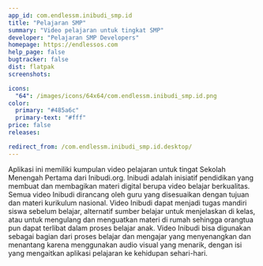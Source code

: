 ```yaml
---
app_id: com.endlessm.inibudi_smp.id
title: "Pelajaran SMP"
summary: "Video pelajaran untuk tingkat SMP"
developer: "Pelajaran SMP Developers"
homepage: https://endlessos.com
help_page: false
bugtracker: false
dist: flatpak
screenshots:

icons:
  "64": /images/icons/64x64/com.endlessm.inibudi_smp.id.png
color:
  primary: "#485a6c"
  primary-text: "#fff"
price: false
releases:

redirect_from: /com.endlessm.inibudi_smp.id.desktop/
---
```


<p>Aplikasi ini memiliki kumpulan video pelajaran untuk tingat Sekolah Menengah Pertama dari Inibudi.org. Inibudi adalah inisiatif pendidikan yang membuat dan membagikan materi digital berupa video belajar berkualitas. Semua video Inibudi dirancang oleh guru yang disesuaikan dengan tujuan dan materi kurikulum nasional. Video Inibudi dapat menjadi tugas mandiri siswa sebelum belajar, alternatif sumber belajar untuk menjelaskan di kelas, atau untuk mengulang dan menguatkan materi di rumah sehingga orangtua pun dapat terlibat dalam proses belajar anak. Video Inibudi bisa digunakan sebagai bagian dari proses belajar dan mengajar yang menyenangkan dan menantang karena menggunakan audio visual yang menarik, dengan isi yang mengaitkan aplikasi pelajaran ke kehidupan sehari-hari.</p>